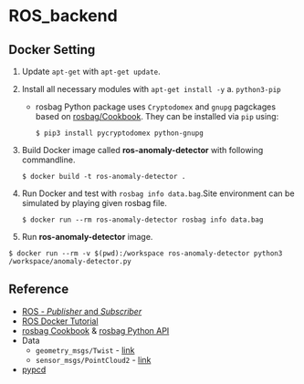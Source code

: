 # ROS_backend
## Docker Setting
1. Update `apt-get` with `apt-get update`.
2. Install all necessary modules with `apt-get install -y`
  a. `python3-pip`
    - rosbag Python package uses `Cryptodomex` and `gnupg` pagckages based on [rosbag/Cookbook](http://wiki.ros.org/rosbag/Cookbook). They can be installed via `pip` using: 
    
      `$ pip3 install pycryptodomex python-gnupg`
    
3. Build Docker image called **ros-anomaly-detector** with following commandline.

    `$ docker build -t ros-anomaly-detector .`
  
4. Run Docker and test with `rosbag info data.bag`.Site environment can be simulated by playing given rosbag file.
  
    `$ docker run --rm ros-anomaly-detector rosbag info data.bag`
  
5. Run **ros-anomaly-detector** image.

  `$ docker run --rm -v $(pwd):/workspace ros-anomaly-detector python3 /workspace/anomaly-detector.py`
  
## Reference
- [ROS - *Publisher* and *Subscriber*](https://medium.com/swlh/part-3-create-your-first-ros-publisher-and-subscriber-nodes-2e833dea7598#:~:text=A%20ROS%20Node%20can%20be,is%20published%20to%20the%20Topic)
- [ROS Docker Tutorial](http://wiki.ros.org/docker/Tutorials/Docker)
- [rosbag Cookbook](http://wiki.ros.org/rosbag/Cookbook) & [rosbag Python API](https://wiki.ros.org/rosbag/Code%20API#py_api)
- Data
  - `geometry_msgs/Twist` - [link](http://docs.ros.org/en/api/geometry_msgs/html/msg/Twist.html)
  - `sensor_msgs/PointCloud2` - [link](http://docs.ros.org/en/melodic/api/sensor_msgs/html/msg/PointCloud2.html)
- [pypcd](https://github.com/dimatura/pypcd)
